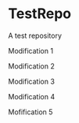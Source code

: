 # TestRepo
A test repository

Modification 1

Modification 2

Modification 3

Modification 4

Mofification 5
